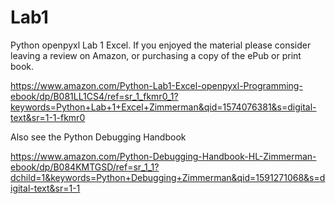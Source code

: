 # Lab1
Python openpyxl Lab 1 Excel. If you enjoyed the material please consider leaving a review on Amazon, or purchasing a copy of the ePub or print book.

https://www.amazon.com/Python-Lab1-Excel-openpyxl-Programming-ebook/dp/B081LL1CS4/ref=sr_1_fkmr0_1?keywords=Python+Lab+1+Excel+Zimmerman&qid=1574076381&s=digital-text&sr=1-1-fkmr0


Also see the Python Debugging Handbook

https://www.amazon.com/Python-Debugging-Handbook-HL-Zimmerman-ebook/dp/B084KMTGSD/ref=sr_1_1?dchild=1&keywords=Python+Debugging+Zimmerman&qid=1591271068&s=digital-text&sr=1-1
